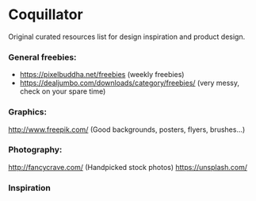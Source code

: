 # Coquillator
Original curated resources list for design inspiration and product design.

### General freebies:
  * https://pixelbuddha.net/freebies (weekly freebies)
  * https://dealjumbo.com/downloads/category/freebies/ (very messy, check on your spare time)
  
### Graphics:
  http://www.freepik.com/ (Good backgrounds, posters, flyers, brushes...)
  
### Photography:
  http://fancycrave.com/ (Handpicked stock photos)
  https://unsplash.com/

### Inspiration
